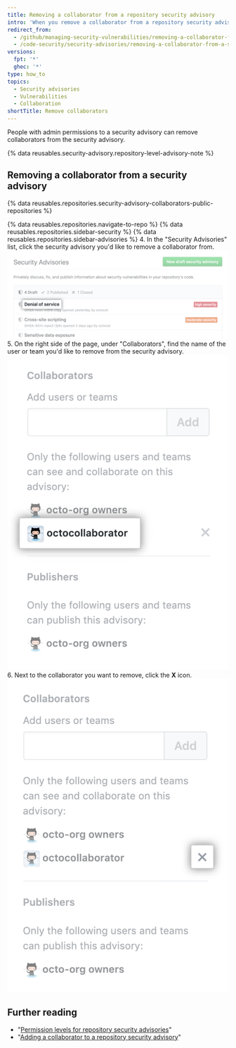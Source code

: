 ```yaml
---
title: Removing a collaborator from a repository security advisory
intro: 'When you remove a collaborator from a repository security advisory, they lose read and write access to the security advisory''s discussion and metadata.'
redirect_from:
  - /github/managing-security-vulnerabilities/removing-a-collaborator-from-a-security-advisory
  - /code-security/security-advisories/removing-a-collaborator-from-a-security-advisory
versions:
  fpt: '*'
  ghec: '*'
type: how_to
topics:
  - Security advisories
  - Vulnerabilities
  - Collaboration
shortTitle: Remove collaborators
---
```


People with admin permissions to a security advisory can remove collaborators from the security advisory.

{% data reusables.security-advisory.repository-level-advisory-note %}

## Removing a collaborator from a security advisory

{% data reusables.repositories.security-advisory-collaborators-public-repositories %}

{% data reusables.repositories.navigate-to-repo %}
{% data reusables.repositories.sidebar-security %}
{% data reusables.repositories.sidebar-advisories %}
4. In the "Security Advisories" list, click the security advisory you'd like to remove a collaborator from.
  ![Security advisory in list](/assets/images/help/security/security-advisory-in-list.png)
5. On the right side of the page, under "Collaborators", find the name of the user or team you'd like to remove from the security advisory.
  ![Security advisory collaborator](/assets/images/help/security/security-advisory-collaborator.png)
6. Next to the collaborator you want to remove, click the **X** icon.
  ![X icon to remove security advisory collaborator](/assets/images/help/security/security-advisory-remove-collaborator-x.png)

## Further reading

- "[Permission levels for repository security advisories](/code-security/repository-security-advisories/permission-levels-for-repository-security-advisories)"
- "[Adding a collaborator to a repository security advisory](/code-security/repository-security-advisories/adding-a-collaborator-to-a-repository-security-advisory)"

